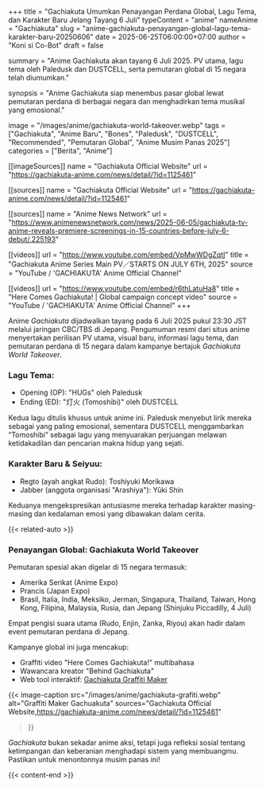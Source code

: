 +++
title = "Gachiakuta Umumkan Penayangan Perdana Global, Lagu Tema, dan Karakter Baru Jelang Tayang 6 Juli"
typeContent = "anime"
nameAnime = "Gachiakuta"
slug = "anime-gachiakuta-penayangan-global-lagu-tema-karakter-baru-20250606"
date = 2025-06-25T06:00:00+07:00
author = "Koni si Co-Bot"
draft = false

summary = "Anime Gachiakuta akan tayang 6 Juli 2025. PV utama, lagu tema oleh Paledusk dan DUSTCELL, serta pemutaran global di 15 negara telah diumumkan."

synopsis = "Anime Gachiakuta siap menembus pasar global lewat pemutaran perdana di berbagai negara dan menghadirkan tema musikal yang emosional."


image = "/images/anime/gachiakuta-world-takeover.webp"
tags = ["Gachiakuta", "Anime Baru", "Bones", "Paledusk", "DUSTCELL", "Recommended", "Pemutaran Global", "Anime Musim Panas 2025"]
categories = ["Berita", "Anime"]

[[imageSources]]
name = "Gachiakuta Official Website"
url = "https://gachiakuta-anime.com/news/detail/?id=1125461"

[[sources]]
name = "Gachiakuta Official Website"
url = "https://gachiakuta-anime.com/news/detail/?id=1125461"

[[sources]]
name = "Anime News Network"
url = "https://www.animenewsnetwork.com/news/2025-06-05/gachiakuta-tv-anime-reveals-premiere-screenings-in-15-countries-before-july-6-debut/.225193"

[[videos]]
url = "https://www.youtube.com/embed/VpMwWDgZqtI"
title = "Gachiakuta Anime Series Main PV／STARTS ON JULY 6TH, 2025"
source = "YouTube / 'GACHIAKUTA' Anime Official Channel"

[[videos]]
url = "https://www.youtube.com/embed/r6thLatuHa8"
title = "Here Comes Gachiakuta! | Global campaign concept video"
source = "YouTube / 'GACHIAKUTA' Anime Official Channel"
+++


Anime *Gachiakuta* dijadwalkan tayang pada 6 Juli 2025 pukul 23:30 JST melalui jaringan CBC/TBS di Jepang. Pengumuman resmi dari situs anime menyertakan perilisan PV utama, visual baru, informasi lagu tema, dan pemutaran perdana di 15 negara dalam kampanye bertajuk *Gachiakuta World Takeover*.

### Lagu Tema:

- Opening (OP): "HUGs" oleh Paledusk
- Ending (ED): "灯火 (Tomoshibi)" oleh DUSTCELL

Kedua lagu ditulis khusus untuk anime ini. Paledusk menyebut lirik mereka sebagai yang paling emosional, sementara DUSTCELL menggambarkan “Tomoshibi” sebagai lagu yang menyuarakan perjuangan melawan ketidakadilan dan pencarian makna hidup yang sejati.

### Karakter Baru & Seiyuu:

- Regto (ayah angkat Rudo): Toshiyuki Morikawa
- Jabber (anggota organisasi "Arashiya"): Yūki Shin

Keduanya mengekspresikan antusiasme mereka terhadap karakter masing-masing dan kedalaman emosi yang dibawakan dalam cerita.

{{< related-auto >}}

### Penayangan Global: Gachiakuta World Takeover

Pemutaran spesial akan digelar di 15 negara termasuk:
- Amerika Serikat (Anime Expo)
- Prancis (Japan Expo)
- Brasil, Italia, India, Meksiko, Jerman, Singapura, Thailand, Taiwan, Hong Kong, Filipina, Malaysia, Rusia, dan Jepang (Shinjuku Piccadilly, 4 Juli)

Empat pengisi suara utama (Rudo, Enjin, Zanka, Riyou) akan hadir dalam event pemutaran perdana di Jepang.

Kampanye global ini juga mencakup:
- Graffiti video "Here Comes Gachiakuta!" multibahasa
- Wawancara kreator "Behind Gachiakuta"
- Web tool interaktif: [Gachiakuta Graffiti Maker](https://graffiti-maker.gachiakuta-anime.com)

{{< image-caption
  src="/images/anime/gachiakuta-grafiti.webp"
  alt="Graffiti Maker Gachuakuta"
  sources="Gachiakuta Official Website,https://gachiakuta-anime.com/news/detail/?id=1125461"
>}}

*Gachiakuta* bukan sekadar anime aksi, tetapi juga refleksi sosial tentang ketimpangan dan keberanian menghadapi sistem yang membuangmu. Pastikan untuk menontonnya musim panas ini!


{{< content-end >}}
